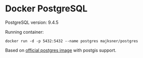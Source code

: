 Docker PostgreSQL
===============

PostgreSQL version: 9.4.5

Running container:

```
docker run -d -p 5432:5432 --name postgres majksner/postgres
```

Based on [official postgres image](https://registry.hub.docker.com/_/postgres/) with postgis support.

